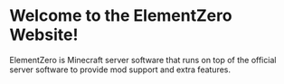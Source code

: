 # Welcome to the ElementZero Website!

ElementZero is Minecraft server software that runs on top of the official server software to provide mod support and extra features.
